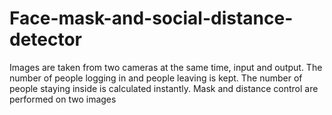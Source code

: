 # Face-mask-and-social-distance-detector
Images are taken from two cameras at the same time, input and output.
The number of people logging in and people leaving is kept.
The number of people staying inside is calculated instantly.
Mask and distance control are performed on two images